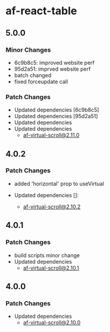 # af-react-table

## 5.0.0

### Minor Changes

-   6c9b8c5: improved website perf
-   95d2a51: imprved website perf
-   batch changed
-   fixed forceupdate call

### Patch Changes

-   Updated dependencies [6c9b8c5]
-   Updated dependencies [95d2a51]
-   Updated dependencies
-   Updated dependencies
    -   af-virtual-scroll@2.11.0

## 4.0.2

### Patch Changes

-   added 'horizontal' prop to useVirtual

-   Updated dependencies []:
    -   af-virtual-scroll@2.10.2

## 4.0.1

### Patch Changes

-   build scripts minor change
-   Updated dependencies
    -   af-virtual-scroll@2.10.1

## 4.0.0

### Patch Changes

-   Updated dependencies
    -   af-virtual-scroll@2.10.0
